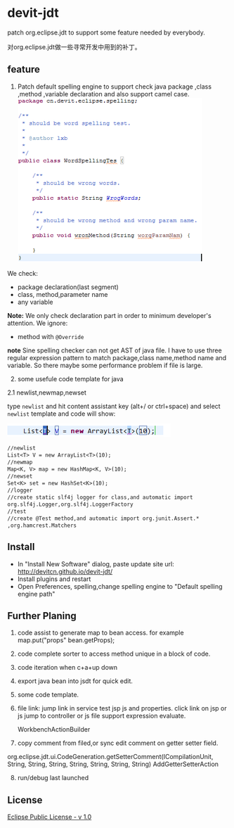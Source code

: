 devit-jdt
=========

patch org.eclipse.jdt to support some feature needed by everybody.

对org.eclipse.jdt做一些寻常开发中用到的补丁。

feature
-----------
1. Patch default spelling engine to support check java package ,class ,method ,variable declaration and also support camel case.
![spelling support camel case](doc/spelling.png "camel case spelling check.")

We check:
- package declaration(last segment)
- class, method,parameter name
- any variable

**Note:** We only check declaration part in order to minimum developer's attention.
We ignore:

- method with `@Override`

**note** Sine spelling checker can not get AST of java file. I have to use three regular expression pattern to match package,class name,method name and variable. So there maybe some performance problem if file is large.

2. some usefule code template for java

2.1 newlist,newmap,newset

type `newlist` and hit content assistant key (alt+/ or ctrl+space) and select `newlist` template and code will show:

![newlist template](doc/newlist.png "newlist template")

    //newlist
    List<T> V = new ArrayList<T>(10);
    //newmap
    Map<K, V> map = new HashMap<K, V>(10);
    //newset
    Set<K> set = new HashSet<K>(10);
    //logger
    //create static slf4j logger for class,and automatic import org.slf4j.Logger,org.slf4j.LoggerFactory
    //test
    //create @Test method,and automatic import org.junit.Assert.* ,org.hamcrest.Matchers

Install
---------

- In "Install New Software" dialog, paste update site url: http://devitcn.github.io/devit-jdt/
- Install plugins and restart
- Open Preferences, spelling,change spelling engine to "Default spelling engine path"

Further Planing
----------

1. code assist to generate map to bean access. for example map.put("props" bean.getProps);
2. code complete sorter to access method unique in a block of code.
3. code iteration when c+a+up down
4. export java bean into jsdt for quick edit.
5. some code template.
6. file link: jump link in service test jsp js and properties. click link on jsp or js jump to controller or js file support expression evaluate.

     WorkbenchActionBuilder
     <menu
                   commandId="org.eclipse.ui.navigate.showInQuickMenu"
                   id="org.eclipse.ui.ide.markers.showInMenu"
                   label="%menu.showIn.label"
                   mnemonic="%menu.showIn.mnemonic">
                <dynamic
                      class="org.eclipse.ui.ExtensionFactory:showInContribution"
                      id="org.eclipse.ui.menus.dynamicShowInMenu">
                </dynamic>
             </menu>

7. copy comment from filed,or sync edit comment on getter setter field.

org.eclipse.jdt.ui.CodeGeneration.getSetterComment(ICompilationUnit, String, String, String, String, String, String, String)
AddGetterSetterAction

8. run/debug last launched

License
---------------

[Eclipse Public License - v 1.0](http://www.eclipse.org/legal/epl-v10.html "Eclipse Public License - v 1.0")

